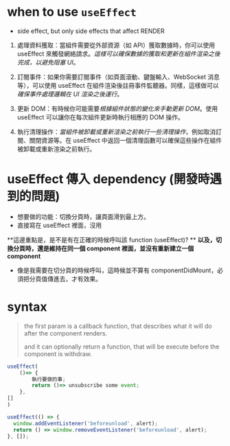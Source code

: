 # when to use `useEffect`

- side effect, but only side effects that affect RENDER

1. 處理資料獲取：當組件需要從外部資源（如 API）獲取數據時，你可以使用 useEffect 來觸發網絡請求。_這樣可以確保數據的獲取和更新在組件渲染之後完成，以避免阻塞 UI_。

2. 訂閱事件：如果你需要訂閱事件（如頁面滾動、鍵盤輸入、WebSocket 消息等），可以使用 useEffect 在組件渲染後註冊事件監聽器。同樣，這樣做可以*確保事件處理邏輯在 UI 渲染之後運行*。

3. 更新 DOM：有時候你可能需要*根據組件狀態的變化來手動更新 DOM*。使用 useEffect 可以讓你在每次組件更新時執行相應的 DOM 操作。

4. 執行清理操作：_當組件被卸載或重新渲染之前執行一些清理操作_，例如取消訂閱、關閉資源等。在 useEffect 中返回一個清理函數可以確保這些操作在組件被卸載或重新渲染之前執行。

# useEffect 傳入 dependency (開發時遇到的問題)

- 想要做的功能：切換分頁時，讓頁面滑到最上方。
- 直接寫在 useEffect 裡面，沒用

**這邊重點是，是不是有在正確的時候呼叫該 function (useEffect)? **
**以及，切換分頁時，還是維持在同一個 component 裡面，並沒有重新建立一個 component**

- 像是我需要在切分頁的時候呼叫，這時候並不算有 componentDidMount，必須把分頁值傳進去，才有效果。

# syntax

> the first param is a callback function, that describes what it will do after the component renders.
>
> and it can optionally return a function, that will be execute before the component is withdraw.

```jsx
useEffect(
	()=> {
		執行要做的事;
		return ()=> unsubscribe some event;
	},
[]
)
```

```jsx
useEffect(() => {
  window.addEventListener('beforeunload', alert);
  return () => window.removeEventListener('beforeunload', alert);
}, []);
```
